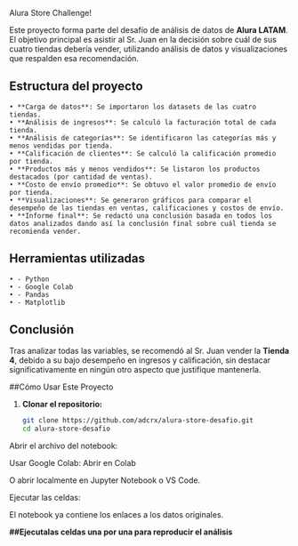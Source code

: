 Alura Store Challenge!

Este proyecto forma parte del desafío de análisis de datos de **Alura LATAM**. El objetivo principal es asistir al Sr. Juan en la decisión sobre cuál de sus cuatro tiendas debería vender, utilizando análisis de datos y visualizaciones que respalden esa recomendación.

##  Estructura del proyecto

    • **Carga de datos**: Se importaron los datasets de las cuatro tiendas.
    • **Análisis de ingresos**: Se calculó la facturación total de cada tienda.
    • **Análisis de categorías**: Se identificaron las categorías más y menos vendidas por tienda.
    • **Calificación de clientes**: Se calculó la calificación promedio por tienda.
    • **Productos más y menos vendidos**: Se listaron los productos destacados (por cantidad de ventas).
    • **Costo de envío promedio**: Se obtuvo el valor promedio de envío por tienda.
    • **Visualizaciones**: Se generaron gráficos para comparar el desempeño de las tiendas en ventas, calificaciones y costos de envío.
    • **Informe final**: Se redactó una conclusión basada en todos los datos analizados dando así la conclusión final sobre cuál tienda se recomienda vender.

## Herramientas utilizadas

    • - Python
    • - Google Colab
    • - Pandas
    • - Matplotlib

## Conclusión

Tras analizar todas las variables, se recomendó al Sr. Juan vender la **Tienda 4**, debido a su bajo desempeño en ingresos y calificación, sin destacar significativamente en ningún otro aspecto que justifique mantenerla.

##Cómo Usar Este Proyecto

1. **Clonar el repositorio:**

   ```bash
   git clone https://github.com/adcrx/alura-store-desafio.git
   cd alura-store-desafio
Abrir el archivo del notebook:

Usar Google Colab: Abrir en Colab

O abrir localmente en Jupyter Notebook o VS Code.

Ejecutar las celdas:

El notebook ya contiene los enlaces a los datos originales.

**##Ejecutalas celdas una por una para reproducir el análisis**
